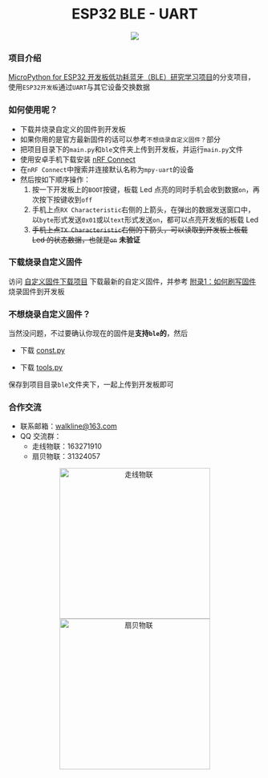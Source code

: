 <h1 align="center">ESP32 BLE - UART</h1>

<p align="center"><img src="https://img.shields.io/badge/Licence-MIT-green.svg?style=for-the-badge" /></p>

### 项目介绍

[MicroPython for ESP32 开发板低功耗蓝牙（BLE）研究学习项目](https://gitee.com/walkline/esp32-ble)的分支项目，使用`ESP32开发板`通过`UART`与其它设备交换数据

### 如何使用呢？

* 下载并烧录自定义的固件到开发板
* 如果你用的是官方最新固件的话可以参考`不想烧录自定义固件？`部分
* 把项目目录下的`main.py`和`ble`文件夹上传到开发板，并运行`main.py`文件
* 使用安卓手机下载安装 [nRF Connect](https://github.com/NordicSemiconductor/Android-nRF-Connect/releases)
* 在`nRF Connect`中搜索并连接默认名称为`mpy-uart`的设备
* 然后按如下顺序操作：
	1. 按一下开发板上的`BOOT`按键，板载 Led 点亮的同时手机会收到数据`on`，再次按下按键收到`off`
	2. 手机上点`RX Characteristic`右侧的上箭头，在弹出的数据发送窗口中，以`byte`形式发送`0x01`或以`text`形式发送`on`，都可以点亮开发板的板载 Led
	3. ~~手机上点`TX Characteristic`右侧的下箭头，可以读取到开发板上板载 Led 的状态数据，也就是`on`~~ **未验证**

### 下载烧录自定义固件

访问 [自定义固件下载项目](https://gitee.com/walkline/esp32_firmware) 下载最新的自定义固件，并参考 [附录1：如何刷写固件](https://gitee.com/walkline/esp32_firmware#%E9%99%84%E5%BD%951%E5%A6%82%E4%BD%95%E5%88%B7%E5%86%99%E5%9B%BA%E4%BB%B6) 烧录固件到开发板

### 不想烧录自定义固件？

当然没问题，不过要确认你现在的固件是**支持`ble`的**，然后

* 下载 [const.py](https://gitee.com/walkline/micropython-beacon-library/raw/master/ble/const.py)

* 下载 [tools.py](https://gitee.com/walkline/micropython-beacon-library/raw/master/ble/tools.py)

保存到项目目录`ble`文件夹下，一起上传到开发板即可

### 合作交流

* 联系邮箱：<walkline@163.com>
* QQ 交流群：
    * 走线物联：163271910
    * 扇贝物联：31324057

<p align="center"><img src="https://gitee.com/walkline/WeatherStation/raw/docs/images/qrcode_walkline.png" width="300px" alt="走线物联"><img src="https://gitee.com/walkline/WeatherStation/raw/docs/images/qrcode_bigiot.png" width="300px" alt="扇贝物联"></p>
